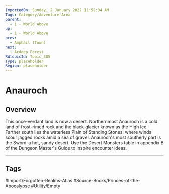 ```yaml
---
ImportedOn: Sunday, 2 January 2022 11:52:34 AM
Tags: Category/Adventure-Area
parent:
  - 1 - World Above
up:
  - 1 - World Above
prev:
  - Amphail (Town)
next:
  - Ardeep Forest
RWtopicId: Topic_385
Type: placeholder
Region: placeholder
---
```

# Anauroch
## Overview
This once-verdant land is now a desert. Northernmost Anauroch is a cold land of frost-rimed rock and the black glacier known as the High Ice. Farther south lies the waterless Plain of Standing Stones, where winds scour jagged rocks amid a sea of gravel. Anauroch's most southerly part is the Sword-a hot, sandy desert. Use the Desert Monsters table in appendix B of the Dungeon Master's Guide to inspire encounter ideas.


---
## Tags
#Import/Forgotten-Realms-Atlas #Source-Books/Princes-of-the-Apocalypse #Utility/Empty

